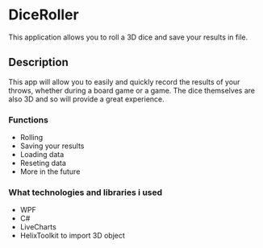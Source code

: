 # DiceRoller

This application allows you to roll a 3D dice and save your results in file.

## Description

This app will allow you to easily and quickly record the results of your throws,
whether during a board game or a game. The dice themselves are also 3D
and so will provide a great experience. 

### Functions 

- Rolling
- Saving your results
- Loading data
- Reseting data
- More in the future

### What technologies and libraries i used

- WPF
- C#
- LiveCharts
- HelixToolkit to import 3D object
